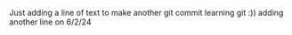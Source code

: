 Just adding a line of text to make another git commit
learning git
:))
adding another line on 6/2/24
